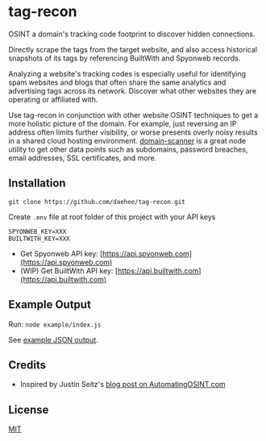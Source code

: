 # tag-recon

OSINT a domain's tracking code footprint to discover hidden connections.

Directly scrape the tags from the target website, and also access historical snapshots of its tags by referencing BuiltWith and Spyonweb records.

Analyzing a website's tracking codes is especially useful for identifying spam websites and blogs that often share the same analytics and advertising tags across its network. Discover what other websites they are operating or affiliated with.

Use tag-recon in conjunction with other website OSINT techniques to get a more holistic picture of the domain. For example, just reversing an IP address often limits further visibility, or worse presents overly noisy results in a shared cloud hosting environment. [domain-scanner](https://github.com/b4dnewz/domain-scanner) is a great node utility to get other data points such as subdomains, password breaches, email addresses, SSL certificates, and more.

## Installation

`git clone https://github.com/daehee/tag-recon.git`

Create `.env` file at root folder of this project with your API keys

```plaintext
SPYONWEB_KEY=XXX
BUILTWITH_KEY=XXX
```

- Get Spyonweb API key: [https://api.spyonweb.com](https://api.spyonweb.com)
- (WIP) Get BuiltWith API key: [https://api.builtwith.com](https://api.builtwith.com)

## Example Output

Run:
`node example/index.js`

See [example JSON output](../blob/master/example/output.json).

## Credits

- Inspired by Justin Seitz's [blog post on AutomatingOSINT.com](http://www.automatingosint.com/blog/2017/07/osint-website-connections-tracking-codes/)

## License

[MIT](LICENSE)
